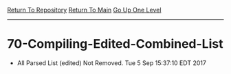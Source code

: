 [Return To Repository](https://github.com/deathbybandaid/piholeparser/)
[Return To Main](https://github.com/deathbybandaid/piholeparser/blob/master/RecentRunLogs/Mainlog.md)
[Go Up One Level](https://github.com/deathbybandaid/piholeparser/blob/master/RecentRunLogs/TopLevelScripts/Writing-Additional-Lists.md)
____________________________________
# 70-Compiling-Edited-Combined-List
* All Parsed List (edited) Not Removed. Tue 5 Sep 15:37:10 EDT 2017

